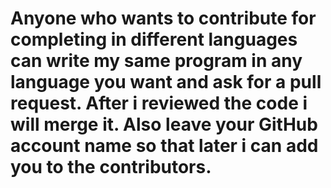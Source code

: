 # Anyone who wants to contribute for completing in different languages can write my same program in any language you want and ask for a pull request. After i reviewed the code i will merge it. Also leave your GitHub account name so that later i can add you to the contributors.
